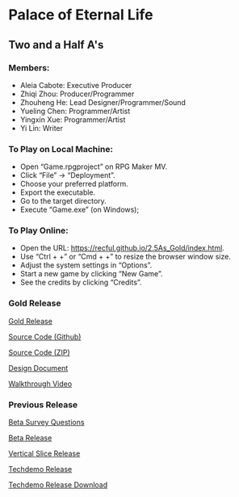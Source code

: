 # Palace of Eternal Life
## Two and a Half A's

### Members:
  * Aleia Cabote: Executive Producer <br>
  * Zhiqi Zhou: Producer/Programmer <br>
  * Zhouheng He: Lead Designer/Programmer/Sound <br>
  * Yueling Chen: Programmer/Artist <br>
  * Yingxin Xue: Programmer/Artist <br>
  * Yi Lin: Writer <br>
  
### To Play on Local Machine:
   * Open “Game.rpgproject” on RPG Maker MV.
   * Click “File” -> “Deployment”.
   * Choose your preferred platform.
   * Export the executable.
   * Go to the target directory.
   * Execute “Game.exe” (on Windows);

### To Play Online:
   * Open the URL: https://recful.github.io/2.5As_Gold/index.html.
   * Use “Ctrl + +” or “Cmd + +” to resize the browser window size.
   * Adjust the system settings in “Options”.
   * Start a new game by clicking “New Game”.
   * See the credits by clicking “Credits”.
 
### Gold Release
[Gold Release](/2.5As_Gold/index.html)   <br>

[Source Code (Github)](https://github.com/CMPUT250TeamTwoAndHalfAs/Palace-of-Eternal-Life)   <br>

[Source Code (ZIP)](https://drive.google.com/file/d/1Ouw6k4ZjyDsNFXaB20hMJKp_KYuGNpQb/view?usp=sharing) <br>

[Design Document](https://trello.com/25as/home) <br>

[Walkthrough Video](https://drive.google.com/file/d/1u4NOl3UXidF2l46pD9HZdJufqNc3Wr8m/view?usp=sharing) <br>


### Previous Release

[Beta Survey Questions](https://forms.gle/cNmQjGJvoDLbGuA36) <br>

[Beta Release](/2.5As_Beta/index.html)   <br>

[Vertical Slice Release](/2.5As_VS/index.html)   <br>

[Techdemo Release](/2.5As_Techdemo/index.html)   <br>

[Techdemo Release Download](2.5As_Techdemo.zip)   <br>

